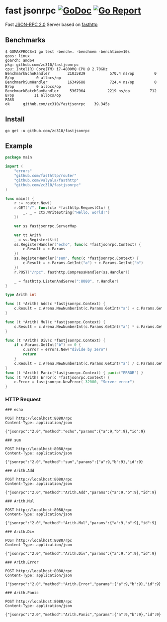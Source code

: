 # fast jsonrpc  [![GoDoc](https://godoc.org/github.com/zc310/fastjsonrpc?status.svg)](http://godoc.org/github.com/zc310/fastjsonrpc) [![Go Report](https://goreportcard.com/badge/github.com/zc310/fastjsonrpc)](https://goreportcard.com/report/github.com/zc310/fastjsonrpc)

Fast [JSON-RPC 2.0](https://www.jsonrpc.org/specification) Server based
on [fasthttp](https://github.com/valyala/fasthttp)

## Benchmarks

```text
$ GOMAXPROCS=1 go test -bench=. -benchmem -benchtime=10s
goos: linux
goarch: amd64
pkg: github.com/zc310/fastjsonrpc
cpu: Intel(R) Core(TM) i7-4800MQ CPU @ 2.70GHz
BenchmarkEchoHandler     	21035839	       570.4 ns/op	       0 B/op	       0 allocs/op
BenchmarkSumHandler      	16349688	       724.4 ns/op	       0 B/op	       0 allocs/op
BenchmarkBatchSumHandler 	 5367964	      2219 ns/op	     712 B/op	      11 allocs/op
PASS
ok  	github.com/zc310/fastjsonrpc	39.345s
```

## Install

```
go get -u github.com/zc310/fastjsonrpc
```

## Example

```go
package main

import (
	"errors"
	"github.com/fasthttp/router"
	"github.com/valyala/fasthttp"
	"github.com/zc310/fastjsonrpc"
)

func main() {
	r := router.New()
	r.GET("/", func(ctx *fasthttp.RequestCtx) {
		_, _ = ctx.WriteString("Hello, world!")
	})

	var ss fastjsonrpc.ServerMap

	var tt Arith
	_ = ss.Register(&tt)
	ss.RegisterHandler("echo", func(c *fastjsonrpc.Context) {
		c.Result = c.Params
	})
	ss.RegisterHandler("sum", func(c *fastjsonrpc.Context) {
		c.Result = c.Params.GetInt("a") + c.Params.GetInt("b")
	})
	r.POST("/rpc", fasthttp.CompressHandler(ss.Handler))

	_ = fasthttp.ListenAndServe(":8080", r.Handler)
}

type Arith int

func (t *Arith) Add(c *fastjsonrpc.Context) {
	c.Result = c.Arena.NewNumberInt(c.Params.GetInt("a") + c.Params.GetInt("b"))
}

func (t *Arith) Mul(c *fastjsonrpc.Context) {
	c.Result = c.Arena.NewNumberInt(c.Params.GetInt("a") * c.Params.GetInt("b"))
}

func (t *Arith) Div(c *fastjsonrpc.Context) {
	if c.Params.GetInt("b") == 0 {
		c.Error = errors.New("divide by zero")
		return
	}
	c.Result = c.Arena.NewNumberInt(c.Params.GetInt("a") / c.Params.GetInt("b"))
}
func (t *Arith) Panic(*fastjsonrpc.Context) { panic("ERROR") }
func (t *Arith) Error(c *fastjsonrpc.Context) {
	c.Error = fastjsonrpc.NewError(-32000, "Server error")
}
```

### HTTP Request

```http request
### echo

POST http://localhost:8080/rpc
Content-Type: application/json

{"jsonrpc":"2.0","method":"echo","params":{"a":9,"b":9},"id":9}

### sum

POST http://localhost:8080/rpc
Content-Type: application/json

{"jsonrpc":"2.0","method":"sum","params":{"a":9,"b":9},"id":9}

### Arith.Add

POST http://localhost:8080/rpc
Content-Type: application/json

{"jsonrpc":"2.0","method":"Arith.Add","params":{"a":9,"b":9},"id":9}

### Arith.Mul

POST http://localhost:8080/rpc
Content-Type: application/json

{"jsonrpc":"2.0","method":"Arith.Mul","params":{"a":9,"b":9},"id":9}

### Arith.Div

POST http://localhost:8080/rpc
Content-Type: application/json

{"jsonrpc":"2.0","method":"Arith.Div","params":{"a":9,"b":9},"id":9}

### Arith.Error

POST http://localhost:8080/rpc
Content-Type: application/json

{"jsonrpc":"2.0","method":"Arith.Error","params":{"a":9,"b":9},"id":9}

### Arith.Panic

POST http://localhost:8080/rpc
Content-Type: application/json

{"jsonrpc":"2.0","method":"Arith.Panic","params":{"a":9,"b":9},"id":9}

```